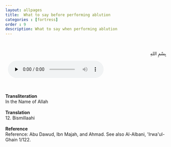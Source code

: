 ```yaml
---
layout: allpages
title:  What to say before performing ablution
categories : [fortress]
order : 9
description: What to say when performing ablution
---
```

&nbsp;
<div class="arabictext" dir="RTL">

بِسْمِ اللهِ

</div>
&nbsp;

<audio controls  preload="none">
  <source src="{{ site.baseurl }}/audio/fortress/12.mp3" type="audio/mpeg">
Your browser does not support the audio element.
</audio>

&nbsp;
<div class="duaextra" tabindex="0">
<div><strong>Transliteration</strong></div>
<div class="extra">In the Name of Allah</div>
</div>
&nbsp;
<div class="duaextra" tabindex="0">
<div><strong>Translation</strong></div>
<div class="extra">12. Bismillaahi</div>
</div>
&nbsp;
<div class="duaextra" tabindex="0">
<div><strong>Reference</strong></div>
<div class="extra">Reference: Abu Dawud, Ibn Majah, and Ahmad. See also Al-Albani, 'Irwa'ul-Ghain 1/122.</div>
</div>